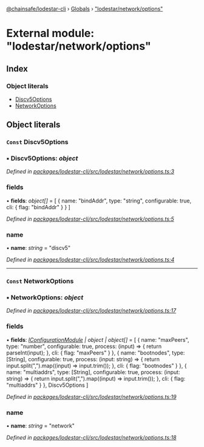 [@chainsafe/lodestar-cli](../README.md) › [Globals](../globals.md) › ["lodestar/network/options"](_lodestar_network_options_.md)

# External module: "lodestar/network/options"

## Index

### Object literals

* [Discv5Options](_lodestar_network_options_.md#const-discv5options)
* [NetworkOptions](_lodestar_network_options_.md#const-networkoptions)

## Object literals

### `Const` Discv5Options

### ▪ **Discv5Options**: *object*

*Defined in [packages/lodestar-cli/src/lodestar/network/options.ts:3](https://github.com/ChainSafe/lodestar/blob/9787fff37/packages/lodestar-cli/src/lodestar/network/options.ts#L3)*

###  fields

• **fields**: *object[]* = [
    {
      name: "bindAddr",
      type: "string",
      configurable: true,
      cli: {
        flag: "bindAddr"
      }
    }
  ]

*Defined in [packages/lodestar-cli/src/lodestar/network/options.ts:5](https://github.com/ChainSafe/lodestar/blob/9787fff37/packages/lodestar-cli/src/lodestar/network/options.ts#L5)*

###  name

• **name**: *string* = "discv5"

*Defined in [packages/lodestar-cli/src/lodestar/network/options.ts:4](https://github.com/ChainSafe/lodestar/blob/9787fff37/packages/lodestar-cli/src/lodestar/network/options.ts#L4)*

___

### `Const` NetworkOptions

### ▪ **NetworkOptions**: *object*

*Defined in [packages/lodestar-cli/src/lodestar/network/options.ts:17](https://github.com/ChainSafe/lodestar/blob/9787fff37/packages/lodestar-cli/src/lodestar/network/options.ts#L17)*

###  fields

• **fields**: *[IConfigurationModule](../interfaces/_lodestar_util_config_.iconfigurationmodule.md) | object | object[]* = [
    {
      name: "maxPeers",
      type: "number",
      configurable: true,
      process: (input) => {
        return parseInt(input);
      },
      cli: {
        flag: "maxPeers"
      }
    },
    {
      name: "bootnodes",
      type: [String],
      configurable: true,
      process: (input: string) => {
        return input.split(",").map((input) => input.trim());
      },
      cli: {
        flag: "bootnodes"
      }
    },
    {
      name: "multiaddrs",
      type: [String],
      configurable: true,
      process: (input: string) => {
        return input.split(",").map((input) => input.trim());
      },
      cli: {
        flag: "multiaddrs"
      }
    },
    Discv5Options
  ]

*Defined in [packages/lodestar-cli/src/lodestar/network/options.ts:19](https://github.com/ChainSafe/lodestar/blob/9787fff37/packages/lodestar-cli/src/lodestar/network/options.ts#L19)*

###  name

• **name**: *string* = "network"

*Defined in [packages/lodestar-cli/src/lodestar/network/options.ts:18](https://github.com/ChainSafe/lodestar/blob/9787fff37/packages/lodestar-cli/src/lodestar/network/options.ts#L18)*
